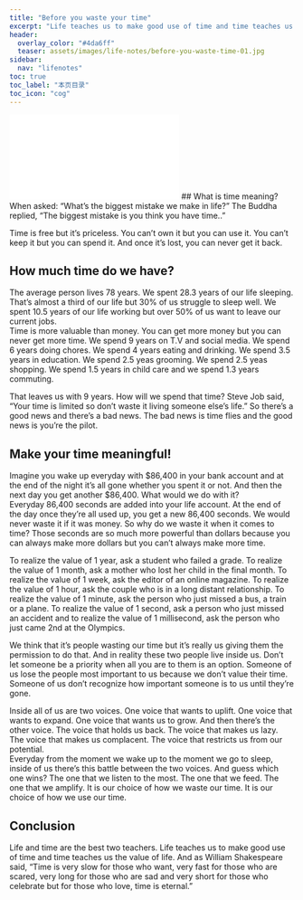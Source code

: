 ```yaml
---
title: "Before you waste your time" 
excerpt: "Life teaches us to make good use of time and time teaches us the value of life."
header:
  overlay_color: "#4da6ff"
  teaser: assets/images/life-notes/before-you-waste-time-01.jpg
sidebar:
  nav: "lifenotes"
toc: true
toc_label: "本页目录"
toc_icon: "cog"
---
```

<iframe src="//player.bilibili.com/player.html?aid=46747903&bvid=BV18b411E7Kq&cid=81883296&page=1" scrolling="no" border="0" frameborder="no" framespacing="0" allowfullscreen="true"> </iframe>
## What is time meaning?
When asked: “What’s the biggest mistake we make in life?” The Buddha replied, “The biggest mistake is you think you have time..”

Time is free but it’s priceless. You can’t own it but you can use it. You can’t keep it but you can spend it. And once it’s lost, you can never get it back.

## How much time do we have?
The average person lives 78 years. We spent 28.3 years of our life sleeping. That’s almost a third of our life but 30% of us struggle to sleep well. We spent 10.5 years of our life working but over 50% of us want to leave our current jobs.   
Time is more valuable than money. You can get more money but you can never get more time. We spend 9 years on T.V and social media. We spend 6 years doing chores. We spend 4 years eating and drinking. We spend 3.5 years in education. We spend 2.5 yeas grooming. We spend 2.5 yeas shopping. We spend 1.5 years in child care and we spend 1.3 years commuting.

That leaves us with 9 years. How will we spend that time? Steve Job said, “Your time is limited so don’t waste it living someone else’s life.” So there’s a good news and there’s a bad news. The bad news is time flies and the good news is you’re the pilot.

## Make your time meaningful!
Imagine you wake up everyday with $86,400 in your bank account and at the end of the night it’s all gone whether you spent it or not. And then the next day you get another $86,400. What would we do with it?  
Everyday 86,400 seconds are added into your life account. At the end of the day once they’re all used up, you get a new 86,400 seconds. We would never waste it if it was money. So why do we waste it when it comes to time? Those seconds are so much more powerful than dollars because you can always make more dollars but you can’t always make more time.

To realize the value of 1 year, ask a student who failed a grade. To realize the value of 1 month, ask a mother who lost her child in the final month. To realize the value of 1 week, ask the editor of an online magazine. To realize the value of 1 hour, ask the couple who is in a long distant relationship. To realize the value of 1 minute, ask the person who just missed a bus, a train or a plane. To realize the value of 1 second, ask a person who just missed an accident and to realize the value of 1 millisecond, ask the person who just came 2nd at the Olympics.

We think that it’s people wasting our time but it’s really us giving them the permission to do that. And in reality these two people live inside us. Don’t let someone be a priority when all you are to them is an option. Someone of us lose the people most important to us because we don’t value their time. Someone of us don’t recognize how important someone is to us until they’re gone.

Inside all of us are two voices. One voice that wants to uplift. One voice that wants to expand. One voice that wants us to grow. And then there’s the other voice. The voice that holds us back. The voice that makes us lazy. The voice that makes us complacent. The voice that restricts us from our potential.  
Everyday from the moment we wake up to the moment we go to sleep, inside of us there’s this battle between the two voices. And guess which one wins? The one that we listen to the most. The one that we feed. The one that we amplify. It is our choice of how we waste our time. It is our choice of how we use our time.

## Conclusion
Life and time are the best two teachers. Life teaches us to make good use of time and time teaches us the value of life. And as William Shakespeare said, “Time is very slow for those who want, very fast for those who are scared, very long for those who are sad and very short for those who celebrate but for those who love, time is eternal.”
